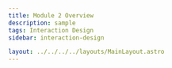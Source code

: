 ```yaml
---
title: Module 2 Overview
description: sample
tags: Interaction Design
sidebar: interaction-design

layout: ../../../../layouts/MainLayout.astro
---
```

